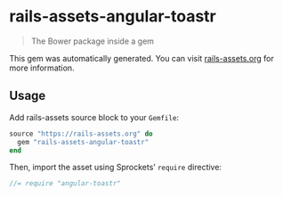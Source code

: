 # rails-assets-angular-toastr

> The Bower package inside a gem

This gem was automatically generated. You can visit [rails-assets.org](https://rails-assets.org) for more information.

## Usage

Add rails-assets source block to your `Gemfile`:

```ruby
source "https://rails-assets.org" do
  gem "rails-assets-angular-toastr"
end

```

Then, import the asset using Sprockets’ `require` directive:

```js
//= require "angular-toastr"
```
